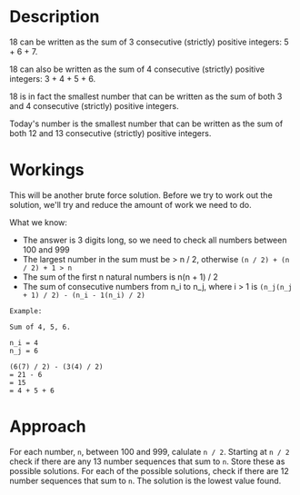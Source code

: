 # Description
18 can be written as the sum of 3 consecutive (strictly) positive integers: 5 + 6 + 7.

18 can also be written as the sum of 4 consecutive (strictly) positive integers: 3 + 4 + 5 + 6.

18 is in fact the smallest number that can be written as the sum of both 3 and 4 consecutive (strictly) positive integers.

Today's number is the smallest number that can be written as the sum of both 12 and 13 consecutive (strictly) positive integers.

# Workings
This will be another brute force solution. Before we try to work out the solution, we'll try and reduce the amount of work we need to do.

What we know:
* The answer is 3 digits long, so we need to check all numbers between 100 and 999
* The largest number in the sum must be > n / 2, otherwise `(n / 2) + (n / 2) + 1 > n`
* The sum of the first n natural numbers is n(n + 1) / 2
* The sum of consecutive numbers from n_i to n_j, where i > 1 is `(n_j(n_j + 1) / 2) - (n_i - 1(n_i) / 2)`

```
Example:

Sum of 4, 5, 6.

n_i = 4
n_j = 6

(6(7) / 2) - (3(4) / 2)
= 21 - 6
= 15
= 4 + 5 + 6
```
# Approach
For each number, `n`, between 100 and 999, calulate `n / 2`. Starting at `n / 2` check if there are any 13 number sequences that sum to `n`. Store these as possible solutions. For each of the possible solutions, check if there are 12 number sequences that sum to `n`. The solution is the lowest value found.
